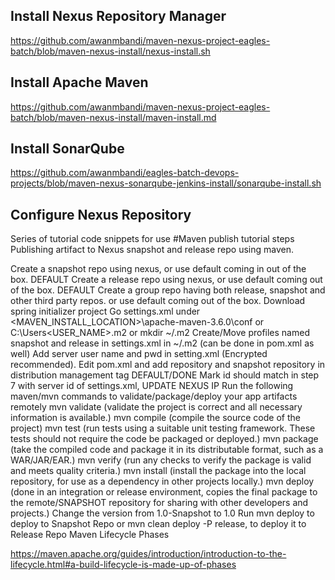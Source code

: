 ## Install Nexus Repository Manager

https://github.com/awanmbandi/maven-nexus-project-eagles-batch/blob/maven-nexus-install/nexus-install.sh
## Install Apache Maven

https://github.com/awanmbandi/maven-nexus-project-eagles-batch/blob/maven-nexus-install/maven-install.md
## Install SonarQube

https://github.com/awanmbandi/eagles-batch-devops-projects/blob/maven-nexus-sonarqube-jenkins-install/sonarqube-install.sh
## Configure Nexus Repository

Series of tutorial code snippets for use #Maven publish tutorial steps Publishing artifact to Nexus snapshot and release repo using maven.

Create a snapshot repo using nexus, or use default coming in out of the box. DEFAULT
Create a release repo using nexus, or use default coming out of the box. DEFAULT
Create a group repo having both release, snapshot and other third party repos. or use default coming out of the box.
Download spring initializer project
Go settings.xml under <MAVEN_INSTALL_LOCATION>\apache-maven-3.6.0\conf or C:\Users<USER_NAME>.m2 or mkdir ~/.m2
Create/Move profiles named snapshot and release in settings.xml in ~/.m2 (can be done in pom.xml as well)
Add server user name and pwd in setting.xml (Encrypted recommended).
Edit pom.xml and add repository and snapshot repository in distribution management tag DEFAULT/DONE
Mark id should match in step 7 with server id of settings.xml, UPDATE NEXUS IP
Run the following maven/mvn commands to validate/package/deploy your app artifacts remotely
mvn validate (validate the project is correct and all necessary information is available.)
mvn compile (compile the source code of the project)
mvn test (run tests using a suitable unit testing framework. These tests should not require the code be packaged or deployed.)
mvn package (take the compiled code and package it in its distributable format, such as a WAR/JAR/EAR.)
mvn verify (run any checks to verify the package is valid and meets quality criteria.)
mvn install (install the package into the local repository, for use as a dependency in other projects locally.)
mvn deploy (done in an integration or release environment, copies the final package to the remote/SNAPSHOT repository for sharing with other developers and projects.)
Change the version from 1.0-Snapshot to 1.0
Run mvn deploy to deploy to Snapshot Repo or mvn clean deploy -P release, to deploy it to Release Repo
Maven Lifecycle Phases

https://maven.apache.org/guides/introduction/introduction-to-the-lifecycle.html#a-build-lifecycle-is-made-up-of-phases